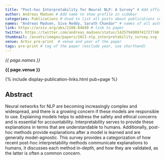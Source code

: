 ```yaml
---
title: "Post-hoc Interpretability for Neural NLP: A Survey" # Add official title
author: Andreas Madsen # Add name to show profile in sidebar
categories: Publications # Used to list all posts about publications in /publications/
names: "Andreas Madsen, Siva Reddy, Sarath Chandar" # names of all authors
link: https://arxiv.org/abs/2108.04840 # link to paper
twitter: https://twitter.com/andreas_madsen/status/1425794989741727748  # link to twitter thread (optional)
thumbnail: /assets/images/papers/2021-nlp_interpretability_survey.svg  # link to a thumbnail (optional)
venue: ArXiv pre-print  # venue and year of the paper
tags: pre-print # tag of the paper (exclude year, use shorthand)
---
```


*{{ page.names }}*

**{{ page.venue }}**

{% include display-publication-links.html pub=page %}

## Abstract

Neural networks for NLP are becoming increasingly complex and widespread, and there is a growing concern if these models are responsible to use. Explaining models helps to address the safety and ethical concerns and is essential for accountability. Interpretability serves to provide these explanations in terms that are understandable to humans. Additionally, post-hoc methods provide explanations after a model is learned and are generally model-agnostic. This survey provides a categorization of how recent post-hoc interpretability methods communicate explanations to humans, it discusses each method in-depth, and how they are validated, as the latter is often a common concern.
